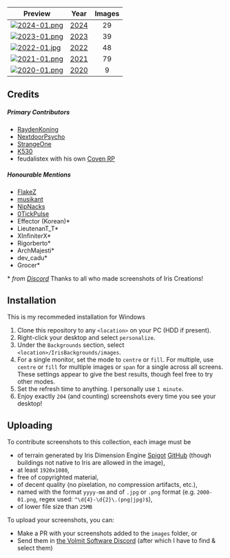 <!-- BEGIN IMAGES -->
| Preview | Year | Images |
|---|:---:|:---:|
| [![2024-01.png](images/2024-01.png)](./images_2024.md) | <a href='./images_2024.md'>2024</a> | 29 |
| [![2023-01.png](images/2023-01.png)](./images_2023.md) | <a href='./images_2023.md'>2023</a> | 39 |
| [![2022-01.jpg](images/2022-01.jpg)](./images_2022.md) | <a href='./images_2022.md'>2022</a> | 48 |
| [![2021-01.png](images/2021-01.png)](./images_2021.md) | <a href='./images_2021.md'>2021</a> | 79 |
| [![2020-01.png](images/2020-01.png)](./images_2020.md) | <a href='./images_2020.md'>2020</a> | 9 |
<!-- END IMAGES -->

## Credits

##### Primary Contributors
- [RaydenKoning](https://github.com/RaydenKonig/)
- [NextdoorPsycho](https://github.com/nextdoorpsycho)
- [StrangeOne](https://github.com/StrangeOne101)
- [K530](https://github.com/K530-hub)
- feudalistex with his own [Coven RP](https://discord.gg/u7AySgNf)

##### Honourable Mentions
- [FlakeZ](https://github.com/SFlakeZ)
- [musikant](https://GHsorryiwon12345)
- [NipNacks](https://github.com/NipNacks)
- [0TickPulse](https://github.com/0tickpulse)
- Effector (Korean)\*
- LieutenanT_T\*
- XInfiniterX\*
- Rigorberto\*
- ArchMajesti\*
- dev_cadu\*
- Grocer\*

\* *from [Discord](discord.gg/volmit)*
Thanks to all who made screenshots of Iris Creations!
## Installation

This is my recommeded installation for Windows

1. Clone this repository to any `<location>` on your PC (HDD if present).
2. Right-click your desktop and select `personalize`.
3. Under the `Backgrounds` section, select `<location>/IrisBackgrounds/images`.
4. For a single monitor, set the mode to `centre` or `fill`. For multiple, use `centre` or `fill` for multiple images or `span` for a single across all screens. These settings appear to give the best results, though feel free to try other modes.
5. Set the refresh time to anything. I personally use `1 minute`.
6. Enjoy exactly <!-- BEGIN COUNT -->`204`<!-- END COUNT --> (and counting) screenshots every time you see your desktop!

## Uploading
To contribute screenshots to this collection, each image must be
- of terrain generated by Iris Dimension Engine [Spigot](https://www.spigotmc.org/resources/iris-dimension-engine.84586/) [GitHub](https://www.github.com/VolmitSoftware/Iris) (though buildings not native to Iris are allowed in the image),
- at least `1920x1080`,
- free of copyrighted material,
- of decent quality (no pixelation, no compression artifacts, etc.),
- named with the format `yyyy-mm` and of `.jpg` or `.png` format (e.g. `2000-01.png`, regex used: `^\d{4}-\d{2}\.(png|jpg)$`),
- of lower file size than `25MB`

To upload your screenshots, you can:
- Make a PR with your screenshots added to the `images` folder, or
- Send them in [the Volmit Software Discord](https://discord.gg/Volmit) (after which I have to find & select them)
